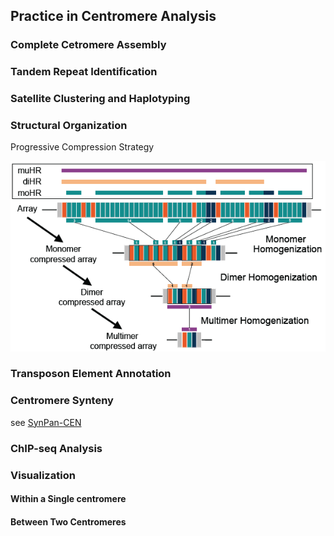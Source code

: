 ## Practice in Centromere Analysis

### Complete Cetromere Assembly


### Tandem Repeat Identification


### Satellite Clustering and Haplotyping


### Structural Organization

Progressive Compression Strategy

![PCS](https://github.com/dongyawu/CenTools/blob/main/PCS/PCS.png )


### Transposon Element Annotation


### Centromere Synteny
see [SynPan-CEN](https://github.com/Darlene1997/SynPan-CEN)


### ChIP-seq Analysis


### Visualization
#### Within a Single centromere

#### Between Two Centromeres



